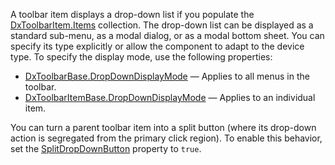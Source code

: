 A toolbar item displays a drop-down list if you populate the [DxToolbarItem.Items](https://docs.devexpress.com/Blazor/DevExpress.Blazor.DxToolbarItem.Items) collection. The drop-down list can be displayed as a standard sub-menu, as a modal dialog, or as a modal bottom sheet. You can specify its type explicitly or allow the component to adapt to the device type. To specify the display mode, use the following properties:

*   [DxToolbarBase.DropDownDisplayMode](https://docs.devexpress.com/Blazor/DevExpress.Blazor.DxToolbar.DropDownDisplayMode) — Applies to all menus in the toolbar.
*   [DxToolbarItemBase.DropDownDisplayMode](https://docs.devexpress.com/Blazor/DevExpress.Blazor.Base.DxToolbarItemBase.DropDownDisplayMode) — Applies to an individual item.

You can turn a parent toolbar item into a split button (where its drop-down action is segregated from the primary click region). To enable this behavior, set the [SplitDropDownButton](https://docs.devexpress.com/Blazor/DevExpress.Blazor.DxToolbarItem.SplitDropDownButton) property to `true`.

